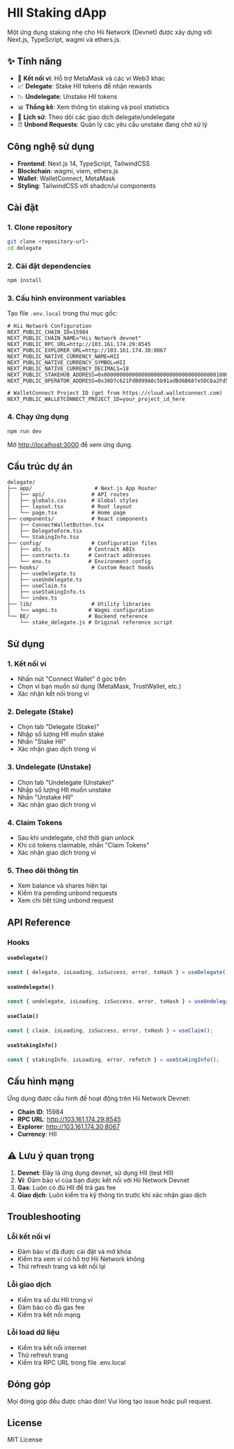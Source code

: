 # HII Staking dApp

Một ứng dụng staking nhẹ cho Hii Network (Devnet) được xây dựng với Next.js, TypeScript, wagmi và ethers.js.

## ✨ Tính năng

- 🔗 **Kết nối ví**: Hỗ trợ MetaMask và các ví Web3 khác
- 📈 **Delegate**: Stake HII tokens để nhận rewards
- 📉 **Undelegate**: Unstake HII tokens
- 📊 **Thống kê**: Xem thông tin staking và pool statistics
- 📜 **Lịch sử**: Theo dõi các giao dịch delegate/undelegate
- ⏰ **Unbond Requests**: Quản lý các yêu cầu unstake đang chờ xử lý

## Công nghệ sử dụng

- **Frontend**: Next.js 14, TypeScript, TailwindCSS
- **Blockchain**: wagmi, viem, ethers.js
- **Wallet**: WalletConnect, MetaMask
- **Styling**: TailwindCSS với shadcn/ui components

## Cài đặt

### 1. Clone repository

```bash
git clone <repository-url>
cd delegate
```

### 2. Cài đặt dependencies

```bash
npm install
```

### 3. Cấu hình environment variables

Tạo file `.env.local` trong thư mục gốc:

```env
# Hii Network Configuration
NEXT_PUBLIC_CHAIN_ID=15984
NEXT_PUBLIC_CHAIN_NAME="Hii Network devnet"
NEXT_PUBLIC_RPC_URL=http://103.161.174.29:8545
NEXT_PUBLIC_EXPLORER_URL=http://103.161.174.30:8067
NEXT_PUBLIC_NATIVE_CURRENCY_NAME=HII
NEXT_PUBLIC_NATIVE_CURRENCY_SYMBOL=HII
NEXT_PUBLIC_NATIVE_CURRENCY_DECIMALS=18
NEXT_PUBLIC_STAKEHUB_ADDRESS=0x0000000000000000000000000000000000001000
NEXT_PUBLIC_OPERATOR_ADDRESS=0x38D7c621FdB099A0c5b91adBd6B687e5DC6a2Fd5

# WalletConnect Project ID (get from https://cloud.walletconnect.com)
NEXT_PUBLIC_WALLETCONNECT_PROJECT_ID=your_project_id_here
```

### 4. Chạy ứng dụng

```bash
npm run dev
```

Mở [http://localhost:3000](http://localhost:3000) để xem ứng dụng.

## Cấu trúc dự án

```
delegate/
├── app/                    # Next.js App Router
│   ├── api/               # API routes
│   ├── globals.css        # Global styles
│   ├── layout.tsx         # Root layout
│   └── page.tsx           # Home page
├── components/            # React components
│   ├── ConnectWalletButton.tsx
│   ├── DelegateForm.tsx
│   └── StakingInfo.tsx
├── config/                # Configuration files
│   ├── abi.ts            # Contract ABIs
│   ├── contracts.ts      # Contract addresses
│   └── env.ts            # Environment config
├── hooks/                 # Custom React hooks
│   ├── useDelegate.ts
│   ├── useUndelegate.ts
│   ├── useClaim.ts
│   ├── useStakingInfo.ts
│   └── index.ts
├── lib/                   # Utility libraries
│   └── wagmi.ts          # Wagmi configuration
└── BE/                   # Backend reference
    └── stake_delegate.js # Original reference script
```

## Sử dụng

### 1. Kết nối ví

- Nhấn nút "Connect Wallet" ở góc trên
- Chọn ví bạn muốn sử dụng (MetaMask, TrustWallet, etc.)
- Xác nhận kết nối trong ví

### 2. Delegate (Stake)

- Chọn tab "Delegate (Stake)"
- Nhập số lượng HII muốn stake
- Nhấn "Stake HII"
- Xác nhận giao dịch trong ví

### 3. Undelegate (Unstake)

- Chọn tab "Undelegate (Unstake)"
- Nhập số lượng HII muốn unstake
- Nhấn "Unstake HII"
- Xác nhận giao dịch trong ví

### 4. Claim Tokens

- Sau khi undelegate, chờ thời gian unlock
- Khi có tokens claimable, nhấn "Claim Tokens"
- Xác nhận giao dịch trong ví

### 5. Theo dõi thông tin

- Xem balance và shares hiện tại
- Kiểm tra pending unbond requests
- Xem chi tiết từng unbond request

## API Reference

### Hooks

#### `useDelegate()`
```typescript
const { delegate, isLoading, isSuccess, error, txHash } = useDelegate();
```

#### `useUndelegate()`
```typescript
const { undelegate, isLoading, isSuccess, error, txHash } = useUndelegate();
```

#### `useClaim()`
```typescript
const { claim, isLoading, isSuccess, error, txHash } = useClaim();
```

#### `useStakingInfo()`
```typescript
const { stakingInfo, isLoading, error, refetch } = useStakingInfo();
```

## Cấu hình mạng

Ứng dụng được cấu hình để hoạt động trên Hii Network Devnet:

- **Chain ID**: 15984
- **RPC URL**: http://103.161.174.29:8545
- **Explorer**: http://103.161.174.30:8067
- **Currency**: HII

## ⚠️ Lưu ý quan trọng

1. **Devnet**: Đây là ứng dụng devnet, sử dụng HII (test HII)
2. **Ví**: Đảm bảo ví của bạn được kết nối với Hii Network Devnet
3. **Gas**: Luôn có đủ HII để trả gas fee
4. **Giao dịch**: Luôn kiểm tra kỹ thông tin trước khi xác nhận giao dịch

## Troubleshooting

### Lỗi kết nối ví
- Đảm bảo ví đã được cài đặt và mở khóa
- Kiểm tra xem ví có hỗ trợ Hii Network không
- Thử refresh trang và kết nối lại

### Lỗi giao dịch
- Kiểm tra số dư HII trong ví
- Đảm bảo có đủ gas fee
- Kiểm tra kết nối mạng

### Lỗi load dữ liệu
- Kiểm tra kết nối internet
- Thử refresh trang
- Kiểm tra RPC URL trong file .env.local

## Đóng góp

Mọi đóng góp đều được chào đón! Vui lòng tạo issue hoặc pull request.

## License

MIT License

